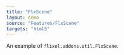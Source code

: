```yaml
---
title: "FlxScene"
layout: demo
source: "Features/FlxScene"
targets: "html5"
---
```


An example of `flixel.addons.util.FlxScene`.